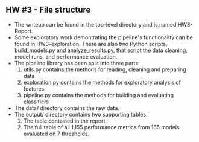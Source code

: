 ## HW #3 - File structure

* The writeup can be found in the top-level directory and is named HW3-Report.
* Some exploratory work demontrating the pipeline's functionality can be found in HW3-exploration. There are also two Python scripts, build_models.py and analyze_results.py, that script the data cleaning, model runs, and performance evaluation.
* The pipeline library has been split into three parts:
    1. utils.py contains the methods for reading, cleaning and preparing data
    2. exploration.py contains the methods for exploratory analysis of features
    3. pipeline.py contains the methods for building and evaluating classifiers
* The data/ directory contains the raw data.
* The output/ directory contains two supporting tables:
    1. The table contained in the report.
    2. The full table of all 1,155 performance metrics from 165 models evaluated on 7 thresholds.

